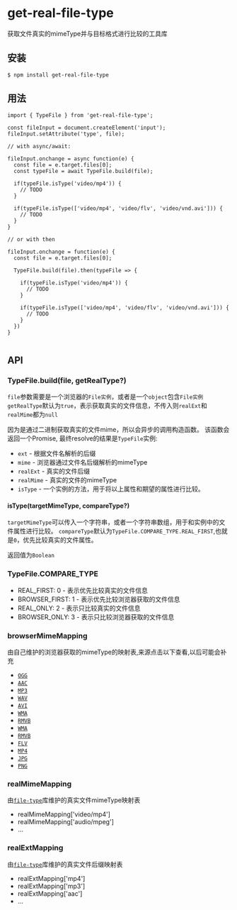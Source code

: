 # get-real-file-type
获取文件真实的mimeType并与目标格式进行比较的工具库

## 安装
```
$ npm install get-real-file-type
```

## 用法
```
import { TypeFile } from 'get-real-file-type';

const fileInput = document.createElement('input');
fileInput.setAttribute('type', file);

// with async/await:

fileInput.onchange = async function(e) {
  const file = e.target.files[0];
  const typeFile = await TypeFile.build(file);
  
  if(typeFile.isType('video/mp4')) {
    // TODO
  }

  if(typeFile.isType(['video/mp4', 'video/flv', 'video/vnd.avi'])) {
    // TODO
  }
}

// or with then

fileInput.onchange = function(e) {
  const file = e.target.files[0];

  TypeFile.build(file).then(typeFile => {

    if(typeFile.isType('video/mp4')) {
      // TODO
    }

    if(typeFile.isType(['video/mp4', 'video/flv', 'video/vnd.avi'])) {
      // TODO
    }
  })
}


```

## API

### TypeFile.build(file, getRealType?)

`file`参数需要是一个浏览器的`File实例`，或者是一个`object`包含`File实例`
`getRealType`默认为`true`，表示获取真实的文件信息，不传入则`realExt`和`realMime`都为`null`

因为是通过二进制获取真实的文件mime，所以会异步的调用构造函数。
该函数会返回一个Promise, 最终resolve的结果是`TypeFile`实例:

- `ext` - 根据文件名解析的后缀
- `mime` - 浏览器通过文件名后缀解析的mimeType
- `realExt` - 真实的文件后缀
- `realMime` - 真实的文件的mimeType
- `isType` - 一个实例的方法，用于将以上属性和期望的属性进行比较。

#### isType(targetMimeType, compareType?)
`targetMimeType`可以传入一个字符串，或者一个字符串数组，用于和实例中的文件属性进行比较。
`compareType`默认为`TypeFile.COMPARE_TYPE.REAL_FIRST`,也就是`0`，优先比较真实的文件属性。

返回值为`Boolean`

### TypeFile.COMPARE_TYPE
- REAL_FIRST: 0       - 表示优先比较真实的文件信息
- BROWSER_FIRST: 1    - 表示优先比较浏览器获取的文件信息
- REAL_ONLY: 2        - 表示只比较真实的文件信息
- BROWSER_ONLY: 3     - 表示只比较浏览器获取的文件信息

### browserMimeMapping
由自己维护的浏览器获取的mimeType的映射表,来源点击以下查看,以后可能会补充

- [`OGG`](https://www.pcmatic.com/company/libraries/fileextension/detail.asp?ext=ogg.html)
- [`AAC`](https://www.pcmatic.com/company/libraries/fileextension/detail.asp?ext=aac.html)
- [`MP3`](https://www.pcmatic.com/company/libraries/fileextension/detail.asp?ext=mp3.html)
- [`WAV`](https://www.pcmatic.com/company/libraries/fileextension/detail.asp?ext=wav.html)
- [`AVI`](https://www.pcmatic.com/company/libraries/fileextension/detail.asp?ext=avi.html)
- [`WMA`](https://www.pcmatic.com/company/libraries/fileextension/detail.asp?ext=wma.html)
- [`RMVB`](https://www.pcmatic.com/company/libraries/fileextension/detail.asp?ext=rmvb.html)
- [`WMA`](https://www.pcmatic.com/company/libraries/fileextension/detail.asp?ext=wma.html)
- [`RMVB`](https://www.pcmatic.com/company/libraries/fileextension/detail.asp?ext=rmvb.html)
- [`FLV`](https://www.pcmatic.com/company/libraries/fileextension/detail.asp?ext=flv.html)
- [`MP4`](https://www.pcmatic.com/company/libraries/fileextension/detail.asp?ext=mp4.html)
- [`JPG`](https://www.pcmatic.com/company/libraries/fileextension/detail.asp?ext=jpg.html)
- [`PNG`](https://www.pcmatic.com/company/libraries/fileextension/detail.asp?ext=png.html)

### realMimeMapping
由[`file-type`](https://github.com/sindresorhus/file-type/blob/master/supported.js)库维护的真实文件mimeType映射表

- realMimeMapping['video/mp4']
- realMimeMapping['audio/mpeg']
- ...

### realExtMapping
由[`file-type`](https://github.com/sindresorhus/file-type/blob/master/supported.js)库维护的真实文件后缀映射表

- realExtMapping['mp4']
- realExtMapping['mp3']
- realExtMapping['aac']
- ...
